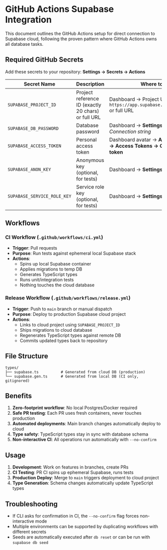 # GitHub Actions Supabase Integration

This document outlines the GitHub Actions setup for direct connection to Supabase cloud, following the proven pattern where GitHub Actions owns all database tasks.

## Required GitHub Secrets

Add these secrets to your repository: **Settings → Secrets → Actions**

| Secret Name | Description | Where to Find |
|-------------|-------------|---------------|
| `SUPABASE_PROJECT_ID` | Project reference ID (exactly 20 chars) or full URL | Dashboard → Project URL `https://app.supabase.com/project/<ref>` or full URL |
| `SUPABASE_DB_PASSWORD` | Database password | Dashboard → **Settings → Database** → *Connection string* |
| `SUPABASE_ACCESS_TOKEN` | Personal access token | Dashboard avatar → **Account Settings → Access Tokens → Generate new token** |
| `SUPABASE_ANON_KEY` | Anonymous key (optional, for tests) | Dashboard → **Settings → API** |
| `SUPABASE_SERVICE_ROLE_KEY` | Service role key (optional, for tests) | Dashboard → **Settings → API** |

## Workflows

### CI Workflow (`.github/workflows/ci.yml`)
- **Trigger**: Pull requests
- **Purpose**: Run tests against ephemeral local Supabase stack
- **Actions**: 
  - Spins up local Supabase container
  - Applies migrations to temp DB
  - Generates TypeScript types
  - Runs unit/integration tests
  - Nothing touches the cloud database

### Release Workflow (`.github/workflows/release.yml`)
- **Trigger**: Push to `main` branch or manual dispatch
- **Purpose**: Deploy to production Supabase cloud project
- **Actions**:
  - Links to cloud project using `SUPABASE_PROJECT_ID`
  - Ships migrations to cloud database
  - Regenerates TypeScript types against remote DB
  - Commits updated types back to repository

## File Structure

```
types/
├── supabase.ts          # Generated from cloud DB (production)
└── supabase.gen.ts      # Generated from local DB (CI only, gitignored)
```

## Benefits

1. **Zero-footprint workflow**: No local Postgres/Docker required
2. **Safe PR testing**: Each PR uses fresh containers, never touches production
3. **Automated deployments**: Main branch changes automatically deploy to cloud
4. **Type safety**: TypeScript types stay in sync with database schema
5. **Non-interactive CI**: All operations run automatically with `--no-confirm`

## Usage

1. **Development**: Work on features in branches, create PRs
2. **CI Testing**: PR CI spins up ephemeral Supabase, runs tests
3. **Production Deploy**: Merge to `main` triggers deployment to cloud project
4. **Type Generation**: Schema changes automatically update TypeScript types

## Troubleshooting

- If CLI asks for confirmation in CI, the `--no-confirm` flag forces non-interactive mode
- Multiple environments can be supported by duplicating workflows with different secrets
- Seeds are automatically executed after `db reset` or can be run with `supabase db seed`